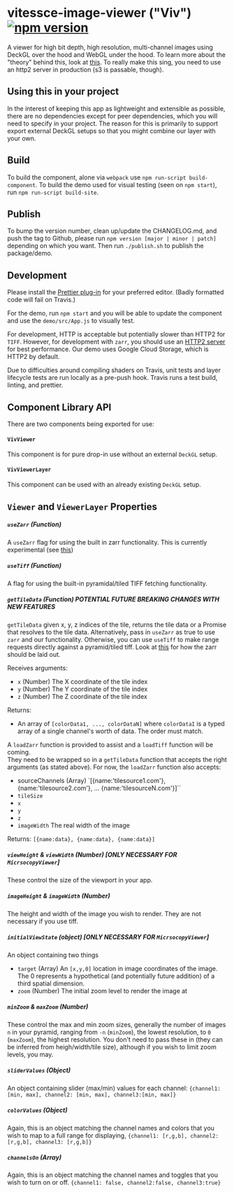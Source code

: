 # vitessce-image-viewer ("Viv") [![npm version](https://badge.fury.io/js/%40hubmap%2Fvitessce-image-viewer.svg)](https://badge.fury.io/js/%40hubmap%2Fvitessce-image-viewer)

A viewer for high bit depth, high resolution, multi-channel images using DeckGL
over the hood and WebGL under the hood. To learn more about the "theory" behind
this, look at [this](IMAGE_RENDERING.md). To really make this sing, you need to
use an http2 server in production (s3 is passable, though).

## Using this in your project

In the interest of keeping this app as lightweight and extensible as possible,
there are no dependencies except for peer dependencies, which you will need to specify in your project.
The reason for this is primarily to support export external DeckGL setups so that
you might combine our layer with your own.

## Build

To build the component, alone via `webpack` use `npm run-script build-component`.
To build the demo used for visual testing (seen on `npm start`), run
`npm run-script build-site`.

## Publish

To bump the version number, clean up/update the CHANGELOG.md, and push the tag to Github,
please run `npm version [major | minor | patch]` depending on which you want. Then run `./publish.sh` to publish the package/demo.

## Development

Please install the [Prettier plug-in](https://prettier.io/docs/en/editors.html)
for your preferred editor. (Badly formatted code will fail on Travis.)

For the demo, run `npm start` and you will be able to update the component and use the
`demo/src/App.js` to visually test.

For development,
HTTP is acceptable but potentially slower than HTTP2 for `TIFF`. However, for
development with `zarr`, you should use an [HTTP2 server](https://github.com/GoogleChromeLabs/simplehttp2server)
for best performance. Our demo
uses Google Cloud Storage, which is HTTP2 by default.

Due to difficulties around compiling shaders on Travis, unit tests and layer lifecycle
tests are run locally as a pre-push hook. Travis runs a test build, linting, and prettier.

## Component Library API

There are two components being exported for use:

#### `VivViewer`

This component is for pure drop-in use without an external `DeckGL` setup.

#### `VivViewerLayer`

This component can be used with an already existing `DeckGL` setup.

## `Viewer` and `ViewerLayer` Properties

##### `useZarr` (Function)

A `useZarr` flag for using the built in zarr functionality. This is currently
experimental (see [this](IMAGE_RENDERING.md))

##### `useTiff` (Function)

A flag for using the built-in pyramidal/tiled TIFF fetching functionality.

##### `getTileData` (Function) **POTENTIAL FUTURE BREAKING CHANGES WITH NEW FEATURES**

`getTileData` given x, y, z indices of the tile, returns the tile data or a Promise that resolves to the tile data. Alternatively, pass in `useZarr` as true to use `zarr` and our functionality. Otherwise, you can use `useTiff` to make range requests directly against a pyramid/tiled tiff. Look
at [this](IMAGE_RENDERING.md) for how the zarr should be laid out.

Receives arguments:

- `x` (Number) The X coordinate of the tile index
- `y` (Number) The Y coordinate of the tile index
- `z` (Number) The Z coordinate of the tile index

Returns:

- An array of `[colorData1, ..., colorDataN]` where `colorDataI`
  is a typed array of a single channel's worth of data. The order must match.

A `loadZarr` function is provided to assist and a `loadTiff` function will be coming.  
They need to be wrapped so in a `getTileData` function that accepts the right arguments
(as stated above). For now, the `loadZarr` function also accepts:

- sourceChannels (Array) `[{name:'tilesource1.com'}, {name:'tilesource2.com'}, ... {name:'tilesourceN.com'}]``
- `tileSize`
- `x`
- `y`
- `z`
- `imageWidth` The real width of the image

Returns:
`[{name:data}, {name:data}, {name:data}]`

##### `viewHeight` & `viewWidth` (Number) [ONLY NECESSARY FOR `MicrsocopyViewer`]

These control the size of the viewport in your app.

##### `imageHeight` & `imageWidth` (Number)

The height and width of the image you wish to render. They are not necessary
if you use tiff.

##### `initialViewState` (object) [ONLY NECESSARY FOR `MicrsocopyViewer`]

An object containing two things

- `target` (Array) An `[x,y,0]` location in image coordinates of the image. The 0
  represents a hypothetical (and potentially future addition) of a third spatial dimension.
- `zoom` (Number) The initial zoom level to render the image at

##### `minZoom` & `maxZoom` (Number)

These control the max and min zoom sizes, generally the number of images `n` in your pyramid,
ranging from `-n` (`minZoom`), the lowest resolution, to `0` (`maxZoom`), the highest resolution. You don't need to
pass these in (they can be inferred from heigh/width/tile size), although
if you wish to limit zoom levels, you may.

##### `sliderValues` (Object)

An object containing slider (max/min) values for each channel:
`{channel1: [min, max], channel2: [min, max], channel3:[min, max]}`

##### `colorValues` (Object)

Again, this is an object matching the channel names and colors
that you wish to map to a full range for displaying,
`{channel1: [r,g,b], channel2: [r,g,b], channel3: [r,g,b]}`

##### `channelsOn` (Array)

Again, this is an object matching the channel names and toggles
that you wish to turn on or off.
`{channel1: false, channel2:false, channel3:true}`
